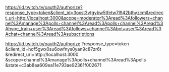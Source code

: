 https://id.twitch.tv/oauth2/authorize?response_type=token&client_id=3oxst3vtgybw5tfetw7l942bthyzcm&redirect_uri=http://localhost:3000&scope=moderator%3Aread%3Afollowers+channel%3Amanage%3Apolls+channel%3Aread%3Apolls+channel%3Aread%3Ahype_train+user%3Aread%3Afollows+channel%3Abot+user%3Aread%3Achat+channel%3Aread%3Asubscriptions


https://id.twitch.tv/oauth2/authorize
    ?response_type=token
    &client_id=hof5gwx0su6owfnys0yan9c87zr6t
    &redirect_uri=http://localhost:3000
    &scope=channel%3Amanage%3Apolls+channel%3Aread%3Apolls
    &state=c3ab8aa609ea11e793ae92361f002671